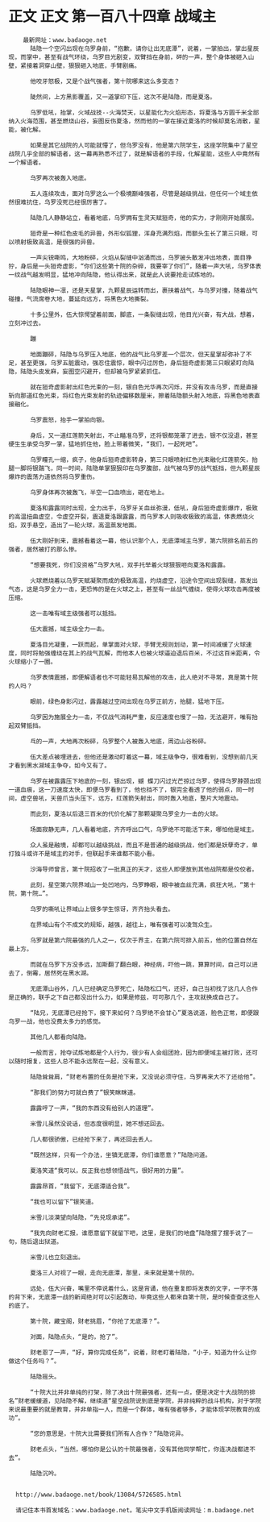 # 正文 正文 第一百八十四章 战域主
        最新网址：www.badaoge.net
          陆隐一个空闪出现在乌罗身前，“抱歉，请你让出无底潭”，说着，一掌拍出，掌出星辰现，而掌中，甚至有战气环绕，乌罗目光剧变，双臂挡在身前，砰的一声，整个身体被砸入山壁，紧接着洞穿山壁，狠狠砸入地底，手臂剧痛。
      
          他咬牙怒极，又是个战气强者，第十院哪来这么多变态？
      
          陡然间，上方黑影覆盖，又一道掌印下压，这次不是陆隐，而是夏洛。
      
          乌罗低吼，抬掌，火域战技--火海焚天，以星能化为火焰形态，将夏洛与方圆千米全部纳入火海范围，甚至燃烧山谷，妄图反伤夏洛，然而他的一掌在接近夏洛的时候却莫名消散，星能，被化解。
      
          如果是其它战院的人可能就懵了，但乌罗没有，他是第六院学生，这座学院集中了星空战院几乎全部的解语者，这一幕再熟悉不过了，就是解语者的手段，化解星能，这些人中竟然有一个解语者。
      
          乌罗再次被轰入地底。
      
          五人连续攻击，面对乌罗这么一个极境巅峰强者，尽管是越级挑战，但任何一个域主依然很难抗住，乌罗没死已经很厉害了。
      
          陆隐几人静静站立，看着地底，乌罗拥有生灵天赋狟奇，他的实力，才刚刚开始展现。
      
          狟奇是一种红色皮毛的异兽，外形似狐狸，浑身充满烈焰，而额头生长了第三只眼，可以喷射极致高温，是很强的异兽。
      
          一声尖锐嘶鸣，大地粉碎，火焰从裂缝中汹涌而出，乌罗披头散发冲出地表，面目狰狞，身后是一头狟奇虚影，“你们这些第十院的杂碎，我要宰了你们”，随着一声大吼，乌罗体表一纹战气越发明显，猛地冲向陆隐，他认得出来，就是此人说要抢走试炼地的。
      
          陆隐眼神一凛，还是天星掌，九颗星辰运转而出，裹挟着战气，与乌罗对撞，随着战气碰撞，气流席卷大地，蔓延向远方，将黑色大地撕裂。
      
          十多公里外，伍大惊愕望着前面，脚底，一条裂缝出现，他目光兴奋，有大战，想着，立刻冲过去。
      
          蹦
      
          地面蹦碎，陆隐与乌罗压入地底，他的战气比乌罗差一个层次，但天星掌却弥补了不足，甚至更强，乌罗五脏震动，强忍住震惊，眼中闪过厉色，身后狟奇虚影第三只眼紧盯向陆隐，陆隐头皮发麻，妄图空闪避开，但却被乌罗紧紧抓住。
      
          就在狟奇虚影射出红色光束的一刻，银白色光华再次闪烁，并没有攻击乌罗，而是直接斩向那道红色光束，将红色光束发射的轨迹偏移数厘米，擦着陆隐额头射入地底，将黑色地表直接融化。
      
          乌罗震怒，抬手一掌拍向银。
      
          身后，又一道红莲箭矢射出，不止瞄准乌罗，还将银都笼罩了进去，银不仅没退，甚至硬生生承受乌罗一掌，猛地抓住他，脸上带着微笑，“我们，一起死吧”。
      
          乌罗瞳孔一缩，疯子，他身后狟奇虚影转身，第三只眼喷射红色光束融化红莲箭矢，抬腿一脚将银踹飞，同一时间，陆隐单掌狠狠印在乌罗腹部，战气被乌罗的战气抵挡，但九颗星辰爆炸的震荡力道依然将乌罗重伤。
      
          乌罗身体再次被轰飞，半空一口血喷出，砸在地上。
      
          夏洛和露露同时出现，全力出手，乌罗牙关血丝弥漫，低吼，身后狟奇虚影爆炸，极致的高温扭曲虚空，令虚空开裂，震退夏洛跟露露，而乌罗本人则吸收极致的高温，体表燃烧火焰，双手悬空，造出了一轮火球，高温蒸发地面。
      
          伍大刚好到来，震撼看着这一幕，他认识那个人，无底潭域主乌罗，第六院排名前五的强者，居然被打的那么惨。
      
          “想要我死，你们没资格”乌罗大吼，双手托举着火球狠狠咂向夏洛和露露。
      
          火球燃烧着以乌罗天赋凝聚而成的极致高温，灼烧虚空，沿途令空间出现裂缝，蒸发出气态，这是乌罗全力一击，更恐怖的是在火球之上，甚至有一丝战气缠绕，使得火球攻击再度被压缩。
      
          这一击唯有域主级强者可以抵挡。
      
          伍大震撼，域主级全力一击。
      
          夏洛目光凝重，一跃而起，单掌面对火球，手臂无规则划动，第一时间减缓了火球速度，同时将勉强缠绕在其上的战气瓦解，而他本人也被火球逼迫退后百米，不过这百米距离，令火球缩小了一圈。
      
          乌罗表情震撼，即便解语者也不可能轻易瓦解他的攻击，此人绝对不寻常，真是第十院的人吗？
      
          眼前，绿色身影闪过，露露越过空间出现在乌罗正前方，抬腿，猛地下压。
      
          乌罗因为施展全力一击，不仅战气消耗严重，反应速度也慢了一拍，无法避开，唯有抬起双臂抵挡。
      
          乓的一声，大地再次粉碎，乌罗整个人被轰入地底，周边山谷粉碎。
      
          伍大差点被埋进去，但他还是激动盯着这一幕，域主级争夺，很难看到，没想到前几天才看到黑水湖域主争夺，如今又有了。
      
          乌罗在被露露压下地底的一刻，银出现，蝴 蝶刀闪过光芒掠过乌罗，使得乌罗脖颈出现一道血痕，这一刀速度太快，即便乌罗看到了，他也挡不了，银完全看透了他的弱点，同一时间，虚空兽吼，天兽爪当头压下，远方，红莲箭矢射出，同时轰入地底，整片大地震动。
      
          而此刻，夏洛以后退三百米的代价化解了那颗凝聚乌罗全力一击的火球。
      
          场面寂静无声，几人看着地底，齐齐呼出口气，乌罗绝不可能活下来，哪怕他是域主。
      
          众人虽是融境，却都可以越级挑战，而且不是普通的越级挑战，他们都是妖孽奇才，单打独斗或许不是域主的对手，但联起手来谁都不能小看。
      
          沙海导师曾言，第十院招收了一批真正的天才，这些人即便放到其他战院都是佼佼者。
      
          此刻，星空第六院界域山一处凹地内，乌罗睁眼，眼中被血丝充满，疯狂大吼，“第十院，第十院…”。
      
          乌罗的嘶吼让界域山上很多学生惊讶，齐齐抬头看去。
      
          在界域山有个不成文的规矩，越强，越往上，唯有强者可以凌驾众生。
      
          乌罗就是第六院最强的几人之一，仅次于界主，在第六院可排入前五，他的位置自然在最上方。
      
          而就在乌罗下方没多远，加斯翻了翻白眼，神经病，吓他一跳，算算时间，自己可以进去了，倒霉，居然死在黑水湖。
      
          无底潭山谷外，几人已经确定乌罗死亡，陆隐松口气，还好，自己当初找了这几人合作是正确的，联手之下自己都没出什么力，如果是修兹，可可那几个，主攻就换成自己了。
      
          “陆兄，无底潭已经抢下，接下来如何？乌罗绝不会甘心”夏洛说道，脸色正常，即便跟乌罗一战，他也没费太多力的感觉。
      
          其他几人都看向陆隐。
      
          一般而言，抢夺试炼地都是个人行为，很少有人会组团抢，因为即便域主被打败，还可以随时报复，这些人总不能永远聚在一起，没有意义。
      
          陆隐耸耸肩，“财老布置的任务是抢下来，又没说必须守住，乌罗再来大不了还给他”。
      
          “那我们的努力可就白费了”银笑眯眯道。
      
          露露哼了一声，“我的东西没有给别人的道理”。
      
          米雪儿虽然没说话，但态度很明显，她不想还回去。
      
          几人都很骄傲，已经抢下来了，再还回去丢人。
      
          “既然这样，只有一个办法，坐镇无底潭，你们谁愿意？”陆隐问道。
      
          夏洛笑道“我可以，反正我也想领悟战气，很好用的力量”。
      
          露露昂首，“我留下，无底潭适合我”。
      
          “我也可以留下”银笑道。
      
          米雪儿淡漠望向陆隐，“先兑现承诺”。
      
          “我先向财老汇报，谁愿意留下就留下吧，这里，是我们的地盘”陆隐摆了摆手说了一句，随后退出狱道。
      
          米雪儿也立刻退出。
      
          夏洛三人对视了一眼，走向无底潭，那里，未来就是第十院的。
      
          远处，伍大兴奋，嘴里不停说着什么，这是背诵，他在重复即将发表的文字，一字不落的背下来，无底潭一战的新闻绝对可以引起轰动，毕竟这些人都来自第十院，是时候查查这些人的底了。
      
          第十院，藏宝阁，财老挑眉，“你抢了无底潭？”。
      
          对面，陆隐点头，“是的，抢了”。
      
          财老恩了一声，“好，算你完成任务”，说着，财老盯着陆隐，“小子，知道为什么让你做这个任务吗？”。
      
          陆隐摇头。
      
          “十院大比并非单纯的打架，除了决出十院最强者，还有一点，便是决定十大战院的排名”财老缓缓道，见陆隐不解，继续道“星空战院说到底是学院，并非纯粹的战斗机构，对于学院来说最重要的就是教育，并非单指一人，而是一个群体，唯有强者够多，才能体现学院教育的成功”。
      
          “您的意思是，十院大比需要我们所有人合作？”陆隐诧异。
      
          财老点头，“当然，哪怕你是公认的十院最强者，没有其他同学帮忙，你连决战都进不去”。
      
          陆隐沉吟。
      
      
      http://www.badaoge.net/book/13084/5726585.html
      
      请记住本书首发域名：www.badaoge.net。笔尖中文手机版阅读网址：m.badaoge.net